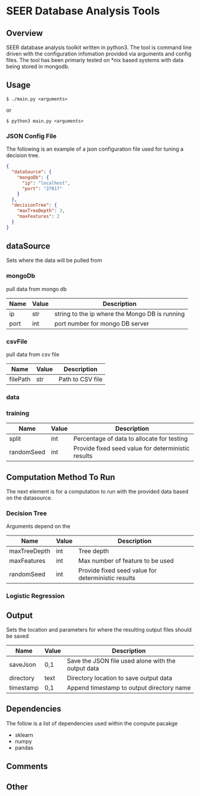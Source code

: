 # SEER Database Analysis Tools



## Overview
SEER database analysis toolkit written in python3. The tool is command line driven with the configuration infomation provided via arguments and config files. The tool has been primariy tested on *nix based systems with data being stored in mongodb.

## Usage

`$ ./main.py <arguments>`

or

`$ python3 main.py <arguments>`

### JSON Config File
The following is an example of a json configuration file used for tuning a decision tree.

```json
{
  "dataSource": {
    "mongoDb": {
      "ip": "localhost",
      "port": "27017"
    }
  },
  "decisionTree": {
    "maxTreeDepth": 3,
    "maxFeatures": 2
  }
}
```
## dataSource
Sets where the data will be pulled from

### mongoDb
pull data from mongo db

| Name | Value | Description                                    |
|------|-------|------------------------------------------------|
| ip   | str   | string to the ip where the Mongo DB is running |
| port | int   | port number for mongo DB server                |


### csvFile
pull data from csv file

| Name     | Value | Description      |
|----------|-------|------------------|
| filePath | str   | Path to CSV file |

### data

### training
| Name       | Value | Description                                        |
|------------|-------|----------------------------------------------------|
| split      | int   | Percentage of data to allocate for testing         |
| randomSeed | int   | Provide fixed seed value for deterministic results |


## Computation Method To Run
The next element is for a computation to run with the provided data based on the datasource.


### Decision Tree
Arguments depend on the 

| Name         | Value | Description                                         |
|--------------|-------|-----------------------------------------------------|
| maxTreeDepth | int   | Tree depth                                          |
| maxFeatures  | int   | Max number of feature to be used                    |
| randomSeed   | int   | Provide fixed seed value for deterministic results  |

### Logistic Regression

## Output
Sets the location and parameters for where the resulting output files should be saved

| Name       | Value  | Description                                        |
|------------|--------|----------------------------------------------------|
| saveJson   | 0,1    | Save the JSON file used alone with the output data |
| directory  | text   | Directory location to save output data             |
| timestamp  | 0,1    | Append timestamp to output directory name          | 

## Dependencies
The follow is a list of dependencies used within the compute pacakge
* sklearn
* numpy
* pandas

## Comments

## Other